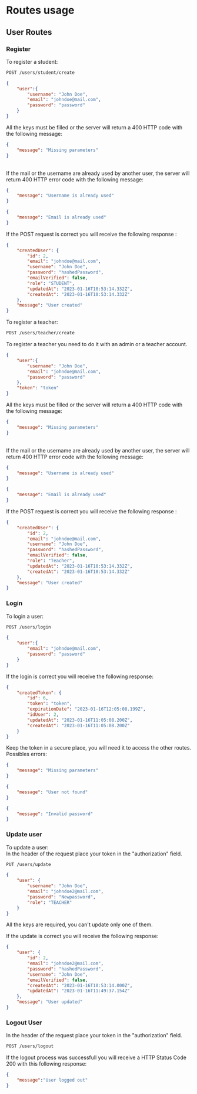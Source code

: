 # Routes usage
## User Routes
### Register
To register a student:
```bash
POST /users/student/create
```
```json
{
    "user":{
        "username": "John Doe",
        "email": "johndoe@mail.com",
        "password": "password"
    }
}
```
All the keys must be filled or the server will return a 400 HTTP code with the following message:
```json
{
    "message": "Missing parameters"
}
```
\
If the mail or the username are already used by another user, the server will return 400 HTTP error code with the following message:
```json
{
    "message": "Username is already used"
}
```
```json
{
    "message": "Email is already used"
}
```

If the POST request is correct you will receive the following response :
```json
{
    "createdUser": {
        "id": 2,
        "email": "johndoe@mail.com",
        "username": "John Doe",
        "password": "hashedPassword",
        "emailVerified": false,
        "role": "STUDENT",
        "updatedAt": "2023-01-16T10:53:14.332Z",
        "createdAt": "2023-01-16T10:53:14.332Z"
    },
    "message": "User created"
}
````
To register a teacher:
```bash
POST /users/teacher/create
```
To register a teacher you need to do it with an admin or a teacher account. 
```json
{
    "user":{
        "username": "John Doe",
        "email": "johndoe@mail.com",
        "password": "password"
    },
    "token": "token"
}
```
All the keys must be filled or the server will return a 400 HTTP code with the following message:
```json
{
    "message": "Missing parameters"
}
```
\
If the mail or the username are already used by another user, the server will return 400 HTTP error code with the following message:
```json
{
    "message": "Username is already used"
}
```
```json
{
    "message": "Email is already used"
}
```

If the POST request is correct you will receive the following response :
```json
{
    "createdUser": {
        "id": 2,
        "email": "johndoe@mail.com",
        "username": "John Doe",
        "password": "hashedPassword",
        "emailVerified": false,
        "role": "Teacher",
        "updatedAt": "2023-01-16T10:53:14.332Z",
        "createdAt": "2023-01-16T10:53:14.332Z"
    },
    "message": "User created"
}
````
### Login
To login a user:
```bash
POST /users/login
```
```json
{
    "user":{
        "email": "johndoe@mail.com",
        "password": "password"
    }
}
```

If the login is correct you will receive the following response:
```json
{
    "createdToken": {
        "id": 6,
        "token": "token",
        "expirationDate": "2023-01-16T12:05:08.199Z",
        "idUser": 2,
        "updatedAt": "2023-01-16T11:05:08.200Z",
        "createdAt": "2023-01-16T11:05:08.200Z"
    }
}
```
Keep the token in a secure place, you will need it to access the other routes.\
Possibles errors:
```json
{
    "message": "Missing parameters"
}
```
```json
{
    "message": "User not found"
}
```
```json
{
    "message": "Invalid password"
}
```

### Update user
To update a user: \
In the header of the request place your token in the "authorization" field.
```bash
PUT /users/update
```
```json
{
    "user": {
        "username": "John Doe",
        "email": "johndoe2@mail.com",
        "password": "Newpassword",
        "role": "TEACHER"
    }
}
```
All the keys are required, you can't update only one of them.

If the update is correct you will receive the following response:
```json
{
    "user": {
        "id": 2,
        "email": "johndoe2@mail.com",
        "password": "hashedPassword",
        "username": "John Doe",
        "emailVerified": false,
        "createdAt": "2023-01-16T10:53:14.000Z",
        "updatedAt": "2023-01-16T11:49:37.154Z"
    },
    "message": "User updated"
}
```

### Logout User
In the header of the request place your token in the "authorization" field.
```bash
POST /users/logout
```
If the logout process was successfull you will receive a HTTP Status Code 200 with this following response:
```json
{
    "message":"User logged out"
}
